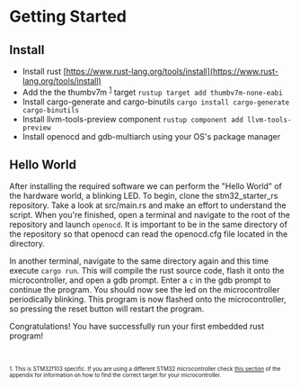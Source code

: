 # Getting Started

## Install 

- Install rust [https://www.rust-lang.org/tools/install](https://www.rust-lang.org/tools/install)
- Add the the thumbv7m <sup>[1](#myfootnote1)</sup> target `rustup target add thumbv7m-none-eabi`
- Install cargo-generate and cargo-binutils `cargo install cargo-generate cargo-binutils`
- Install llvm-tools-preview component `rustup component add llvm-tools-preview`
- Install openocd and gdb-multiarch using your OS's package manager

## Hello World

After installing the required software we can perform the "Hello World" of the hardware world, a blinking LED.
To begin, clone the stm32_starter_rs repository. Take a look at src/main.rs and make an effort to understand the script.
When you're finished, open a terminal and navigate to the root of the repository and launch `openocd`.
It is important to be in the same directory of the repository so that openocd can read the openocd.cfg file located in
the directory.

In another terminal, navigate to the same directory again and this time execute `cargo run`.
This will compile the rust source code, flash it onto the microcontroller, and open a gdb prompt. Enter a `c` in the gdb
prompt to continue the program. You should now see the led on the microcontroller periodically blinking.
This program is now flashed onto the microcontroller, so pressing the reset button will restart the program.

Congratulations! You have successfully run your first embedded rust program!

<br>

<sub><sup><a name="myfootnote1">1. </a>
This is STM32f103 specific. If you are using a different STM32 microcontroller check
[this section](./alternative.html#finding-the-correct-target-for-your-microcontroller) of the appendix for
information on how to find the correct target for your microcontroller.
</sup></sub>

